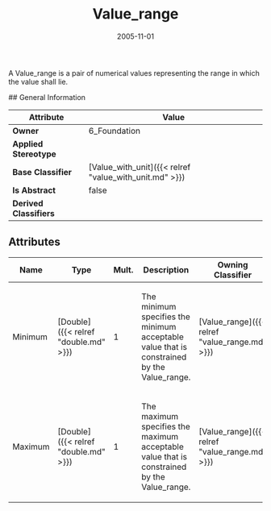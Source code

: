 ﻿---
title: Value_range
toc: false
type: specs
date: "2005-11-01"
draft: false
specification: KBL
version: 2.3.sr1
documentType: "Recommendation"
elementType: Class
classes:
  - Value_range
menu_name: kbl-2.3.sr1
---
<p>A Value_range is a pair of numerical values representing the range in which the value shall lie.</p>
## General Information

| Attribute               | Value |
|-------------------------|-------|
| **Owner**               | 6_Foundation |
| **Applied Stereotype**  |   |
| **Base Classifier**     | [Value_with_unit]({{< relref "value_with_unit.md" >}})<br/>  |
| **Is Abstract**         | false |
| **Derived Classifiers** |   |

## Attributes
|  Name  |  Type  |  Mult.  |  Description  |  Owning Classifier  |
|--------|--------|---------|---------------|--------------|
|Minimum | [Double]({{< relref "double.md" >}}) | 1 | <p>The minimum specifies the minimum acceptable value that is constrained by the Value_range.</p> | [Value_range]({{< relref "value_range.md" >}}) |
|Maximum | [Double]({{< relref "double.md" >}}) | 1 | <p>The maximum specifies the maximum acceptable value that is constrained by the Value_range.</p> | [Value_range]({{< relref "value_range.md" >}}) |

